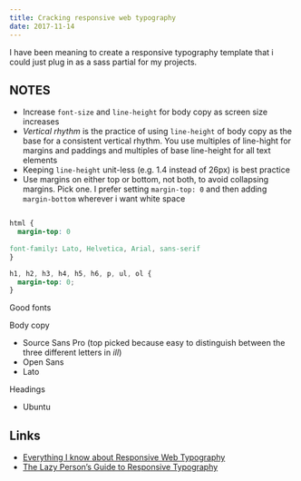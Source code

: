 ```yaml
---
title: Cracking responsive web typography
date: 2017-11-14
---
```


I have been meaning to create a responsive typography template that i could just plug in as a sass partial for my projects.

## NOTES
- Increase `font-size` and `line-height` for body copy as screen size increases
- _Vertical rhythm_ is the practice of using `line-height` of body copy as the base for a consistent vertical rhythm. You use multiples of line-hight for margins and paddings and multiples of base line-height for all text elements
- Keeping `line-height` unit-less (e.g. 1.4 instead of 26px) is best practice
- Use margins on either top or bottom, not both, to avoid collapsing margins. Pick one. I prefer setting `margin-top: 0` and then adding `margin-bottom` wherever i want white space



```css

html {
  margin-top: 0
  
font-family: Lato, Helvetica, Arial, sans-serif
}

h1, h2, h3, h4, h5, h6, p, ul, ol {
  margin-top: 0;
}
```

Good fonts

Body copy

- Source Sans Pro (top picked because easy to distinguish between the three different letters in _iIl_)
- Open Sans
- Lato 

Headings

- Ubuntu


Links
---
- [Everything I know about Responsive Web Typography](https://zellwk.com/blog/responsive-typography/)
- [The Lazy Person’s Guide to Responsive Typography](https://webdesign.tutsplus.com/tutorials/the-lazy-persons-guide-to-responsive-typography--cms-22822)